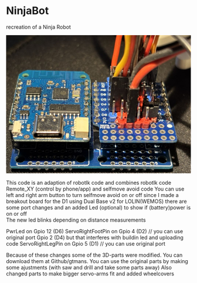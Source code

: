 # NinjaBot
recreation of a Ninja Robot

![Dual_Base](https://github.com/gtmans/NinjaBot/blob/main/Dual_Base-small.jpg)

This code is an adaption of robotlk code and combines robotlk code Remote_XY (control by phone/app) and selfmove avoid code
You can use left and right arm button to turn selfmove avoid on or off
since I made a breakout board for the D1 using Dual Base v2 for LOLIN(WEMOS)
there are some port changes and an added Led (optional) to show if (battery)power is on or off  
The new led blinks depending on distance measurements
 
PwrLed            on Gpio 12 (D6)
ServoRightFootPin on Gpio 4  (D2) // you can use original port Gpio 2 (D4) but that interferes with buildin led and uploading code
ServoRightLegPin  on Gpio 5  (D1) // you can use original port
 
Because of these changes some of the 3D-parts were modified. You can download them at Github/gtmans.
You can use the original parts by making some ajustments (with saw and drill and take some parts away)
Also changed parts to make bigger servo-arms fit and added wheelcovers
